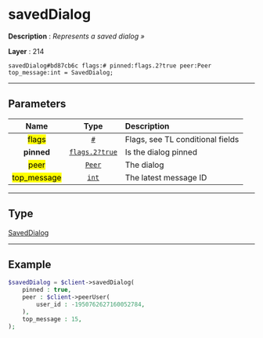 # savedDialog

**Description** : *Represents a saved dialog &raquo;*

**Layer** : 214

```tl
savedDialog#bd87cb6c flags:# pinned:flags.2?true peer:Peer top_message:int = SavedDialog;
```

---

## Parameters

| Name | Type | Description |
| :---: | :---: | :--- |
| <mark>flags</mark> | [`#`](type/#) | Flags, see TL conditional fields |
| **pinned** | [`flags.2?true`](type/true) | Is the dialog pinned |
| <mark>peer</mark> | [`Peer`](type/Peer) | The dialog |
| <mark>top_message</mark> | [`int`](type/int) | The latest message ID |

---

## Type

[SavedDialog](type/SavedDialog)

---

## Example

```php
$savedDialog = $client->savedDialog(
	pinned : true,
	peer : $client->peerUser(
		user_id : -1950762627160052784,
	),
	top_message : 15,
);
```